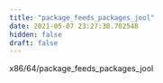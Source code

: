 ```yaml
---
title: "package_feeds_packages_jool"
date: 2021-05-07 23:27:38.702548
hidden: false
draft: false
---
```


x86/64/package_feeds_packages_jool

